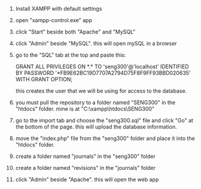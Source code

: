1. Install XAMPP with default settings

2. open "xampp-control.exe" app

3. click "Start" beside both "Apache" and "MySQL"

4. click "Admin" beside "MySQL". this will open mySQL in a browser

5. go to the "SQL" tab at the top and paste this:

	GRANT ALL PRIVILEGES ON \*.\* TO 'seng300'@'localhost' IDENTIFIED BY PASSWORD '*FB9E62BC19D7707A2794D75F8F9FF93BBD020635' WITH GRANT OPTION;
	
   this creates the user that we will be using for access to the database.
   
6. you must pull the repository to a folder named "SENG300" in the "htdocs" folder. mine is at "C:\xampp\htdocs\SENG300"

7. go to the import tab and choose the "seng300.sql" file and click "Go" at the bottom of the page. this will upload the database information.

8. move the "index.php" file from the "seng300" folder and place it into the "htdocs" folder.

9. create a folder named "journals" in the "seng300" folder

10. create a folder named "revisions" in the "journals" folder

11. click "Admin" beside "Apache". this will open the web app
